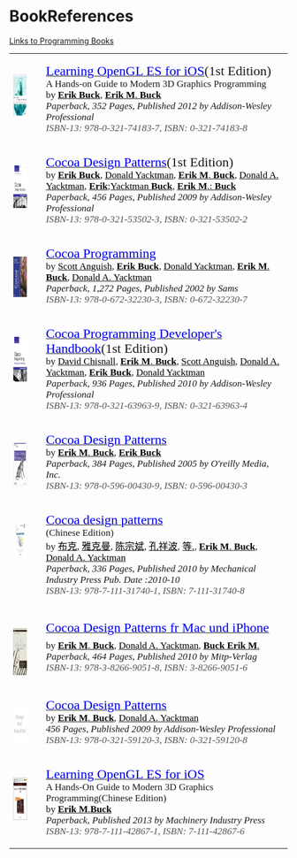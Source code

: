 # BookReferences
[Links to Programming Books](books.html)

<html>
<body lang=EN-US>
<div class=WordSection1>
<table class=MsoNormalTable border=1 cellspacing=0 cellpadding=0 width=1009
 style='border-collapse:collapse;border:none'>
 <tr>
  <td width=80 valign=top style='width:79.85pt;border:none;padding:0in 5.4pt 0in 5.4pt'>
  <p class=MsoNormal style='margin:0in;margin-bottom:.0001pt;text-autospace:
  none'><span style='font-size:11.0pt;font-family:Verdana'><img width=3
  height=3 id="Picture 1" src="books_files/image001.png"></span></p>
  <p class=MsoNormal style='margin:0in;margin-bottom:.0001pt;text-autospace:
  none'><span style='font-size:11.0pt;font-family:Verdana'><img width=3
  height=3 id="Picture 2" src="books_files/image002.png"></span></p>
  <p class=MsoNormal style='margin:0in;margin-bottom:.0001pt;text-autospace:
  none'><a href="http://www.gettextbooks.com/isbn/9780321741837/"><span
  style='font-size:11.0pt;font-family:Verdana;color:#0000E9;text-decoration:
  none'><img border=0 width=62 height=79 id="Picture 3"
  src="books_files/image003.png"></span></a></p>
  <p class=MsoNormal style='margin:0in;margin-bottom:.0001pt;text-autospace:
  none'><span style='font-size:11.0pt;font-family:Verdana'><img border=0
  width=3 height=3 id="Picture 4" src="books_files/image004.png"></span></p>
  </td>
  <td width=12 style='width:11.8pt;border:none;padding:0in 5.4pt 0in 5.4pt'>
  <p class=MsoNormal style='margin:0in;margin-bottom:.0001pt;text-autospace:
  none'><span style='font-size:11.0pt;font-family:Verdana'><img border=0
  width=3 height=3 id="Picture 5" src="books_files/image005.png"></span></p>
  </td>
  <td width=918 valign=top style='width:917.55pt;border:none;padding:0in 5.4pt 0in 5.4pt'>
  <p class=MsoNormal style='margin:0in;margin-bottom:.0001pt;text-autospace:
  none'><span style='font-size:11.0pt;font-family:Verdana'><img border=0
  width=3 height=3 id="Picture 6" src="books_files/image006.png"></span></p>
  <p class=MsoNormal style='margin:0in;margin-bottom:.0001pt;text-autospace:
  none'><span style='font-size:11.0pt;font-family:Verdana'><a
  href="http://www.gettextbooks.com/isbn/9780321741837/"><span
  style='font-size:18.0pt;color:#0000E9'>Learning OpenGL ES for iOS</span></a></span><span
  style='font-size:18.0pt;font-family:Verdana'>(1st&nbsp;Edition)</span></p>
  <p class=MsoNormal style='margin:0in;margin-bottom:.0001pt;text-autospace:
  none'><span style='font-size:13.0pt;font-family:Verdana'>A Hands-on Guide to
  Modern 3D Graphics Programming</span></p>
  <p class=MsoNormal style='margin:0in;margin-bottom:.0001pt;text-autospace:
  none'><span style='font-size:13.0pt;font-family:Verdana'>by <a
  href="http://www.gettextbooks.com/author/Erik_Buck"><b><span
  style='color:windowtext;text-decoration:none'>Erik</span></b><span
  style='color:windowtext;text-decoration:none'> <b>Buck</b></span></a>, <a
  href="http://www.gettextbooks.com/author/Erik_M_Buck"><b><span
  style='color:windowtext;text-decoration:none'>Erik</span></b><span
  style='color:windowtext;text-decoration:none'> <b>M</b>. <b>Buck</b></span></a></span></p>
  <p class=MsoNormal style='margin:0in;margin-bottom:.0001pt;text-autospace:
  none'><i><span style='font-size:13.0pt;font-family:Verdana'>Paperback</span></i><span
  style='font-size:13.0pt;font-family:Verdana'>, <i>352 Pages</i>, <i>Published
  2012 by Addison-Wesley Professional</i></span></p>
  <p class=MsoNormal style='margin:0in;margin-bottom:.0001pt;text-autospace:
  none'><i><span style='font-size:13.0pt;font-family:Verdana;color:#535353'>ISBN-13:&nbsp;978-0-321-74183-7,&nbsp;ISBN:&nbsp;0-321-74183-8</span></i></p>
  <p class=MsoNormal style='margin:0in;margin-bottom:.0001pt;text-autospace:
  none'><span style='font-size:13.0pt;font-family:Verdana'><img border=0
  width=3 height=3 id="Picture 7" src="books_files/image007.png"></span></p>
  </td>
 </tr>
 <tr>
  <td width=80 valign=top style='width:79.85pt;border:none;padding:0in 5.4pt 0in 5.4pt'>
  <p class=MsoNormal style='margin:0in;margin-bottom:.0001pt;text-autospace:
  none'><span style='font-size:11.0pt;font-family:Verdana'><img border=0
  width=3 height=3 id="Picture 8" src="books_files/image008.png"></span></p>
  <p class=MsoNormal style='margin:0in;margin-bottom:.0001pt;text-autospace:
  none'><span style='font-size:11.0pt;font-family:Verdana'><img border=0
  width=3 height=3 id="Picture 9" src="books_files/image009.png"></span></p>
  <p class=MsoNormal style='margin:0in;margin-bottom:.0001pt;text-autospace:
  none'><a href="http://www.gettextbooks.com/isbn/9780321535023/"><span
  style='font-size:11.0pt;font-family:Verdana;color:#0000E9;text-decoration:
  none'><img border=0 width=62 height=79 id="Picture 10"
  src="books_files/image010.png"></span></a></p>
  <p class=MsoNormal style='margin:0in;margin-bottom:.0001pt;text-autospace:
  none'><span style='font-size:11.0pt;font-family:Verdana'><img border=0
  width=3 height=3 id="Picture 11" src="books_files/image011.png"></span></p>
  </td>
  <td width=12 style='width:11.8pt;border:none;padding:0in 5.4pt 0in 5.4pt'>
  <p class=MsoNormal style='margin:0in;margin-bottom:.0001pt;text-autospace:
  none'><span style='font-size:11.0pt;font-family:Verdana'><img border=0
  width=3 height=3 id="Picture 12" src="books_files/image012.png"></span></p>
  </td>
  <td width=918 valign=top style='width:917.55pt;border:none;padding:0in 5.4pt 0in 5.4pt'>
  <p class=MsoNormal style='margin:0in;margin-bottom:.0001pt;text-autospace:
  none'><span style='font-size:11.0pt;font-family:Verdana'><img border=0
  width=3 height=3 id="Picture 13" src="books_files/image013.png"></span></p>
  <p class=MsoNormal style='margin:0in;margin-bottom:.0001pt;text-autospace:
  none'><span style='font-size:11.0pt;font-family:Verdana'><a
  href="http://www.gettextbooks.com/isbn/9780321535023/"><span
  style='font-size:18.0pt;color:#0000E9'>Cocoa Design Patterns</span></a></span><span
  style='font-size:18.0pt;font-family:Verdana'>(1st&nbsp;Edition)</span></p>
  <p class=MsoNormal style='margin:0in;margin-bottom:.0001pt;text-autospace:
  none'><span style='font-size:13.0pt;font-family:Verdana'>by <a
  href="http://www.gettextbooks.com/author/Erik_Buck"><b><span
  style='color:windowtext;text-decoration:none'>Erik</span></b><span
  style='color:windowtext;text-decoration:none'> <b>Buck</b></span></a>, <a
  href="http://www.gettextbooks.com/author/Donald_Yacktman"><span
  style='color:windowtext;text-decoration:none'>Donald Yacktman</span></a>, <a
  href="http://www.gettextbooks.com/author/Erik_M_Buck"><b><span
  style='color:windowtext;text-decoration:none'>Erik</span></b><span
  style='color:windowtext;text-decoration:none'> <b>M</b>. <b>Buck</b></span></a>,
  <a href="http://www.gettextbooks.com/author/Donald_A_Yacktman"><span
  style='color:windowtext;text-decoration:none'>Donald A. Yacktman</span></a>, <a
  href="http://www.gettextbooks.com/author/Erik_Yacktman_Buck"><b><span
  style='color:windowtext;text-decoration:none'>Erik</span></b><span
  style='color:windowtext;text-decoration:none'>;Yacktman <b>Buck</b></span></a>,
  <a href="http://www.gettextbooks.com/author/Erik_M_Buck"><b><span
  style='color:windowtext;text-decoration:none'>Erik</span></b><span
  style='color:windowtext;text-decoration:none'> <b>M</b>.: <b>Buck</b></span></a></span></p>
  <p class=MsoNormal style='margin:0in;margin-bottom:.0001pt;text-autospace:
  none'><i><span style='font-size:13.0pt;font-family:Verdana'>Paperback</span></i><span
  style='font-size:13.0pt;font-family:Verdana'>, <i>456 Pages</i>, <i>Published
  2009 by Addison-Wesley Professional</i></span></p>
  <p class=MsoNormal style='margin:0in;margin-bottom:.0001pt;text-autospace:
  none'><i><span style='font-size:13.0pt;font-family:Verdana;color:#535353'>ISBN-13:&nbsp;978-0-321-53502-3,&nbsp;ISBN:&nbsp;0-321-53502-2</span></i></p>
  <p class=MsoNormal style='margin:0in;margin-bottom:.0001pt;text-autospace:
  none'><span style='font-size:13.0pt;font-family:Verdana'><img border=0
  width=3 height=3 id="Picture 14" src="books_files/image014.png"></span></p>
  </td>
 </tr>
 <tr>
  <td width=80 valign=top style='width:79.85pt;border:none;padding:0in 5.4pt 0in 5.4pt'>
  <p class=MsoNormal style='margin:0in;margin-bottom:.0001pt;text-autospace:
  none'><span style='font-size:11.0pt;font-family:Verdana'><img border=0
  width=3 height=3 id="Picture 15" src="books_files/image015.png"></span></p>
  <p class=MsoNormal style='margin:0in;margin-bottom:.0001pt;text-autospace:
  none'><span style='font-size:11.0pt;font-family:Verdana'><img border=0
  width=3 height=3 id="Picture 16" src="books_files/image016.png"></span></p>
  <p class=MsoNormal style='margin:0in;margin-bottom:.0001pt;text-autospace:
  none'><a href="http://www.gettextbooks.com/isbn/9780672322303/"><span
  style='font-size:11.0pt;font-family:Verdana;color:#0000E9;text-decoration:
  none'><img border=0 width=62 height=75 id="Picture 17"
  src="books_files/image017.png"></span></a></p>
  <p class=MsoNormal style='margin:0in;margin-bottom:.0001pt;text-autospace:
  none'><span style='font-size:11.0pt;font-family:Verdana'><img border=0
  width=3 height=3 id="Picture 18" src="books_files/image018.png"></span></p>
  </td>
  <td width=12 style='width:11.8pt;border:none;padding:0in 5.4pt 0in 5.4pt'>
  <p class=MsoNormal style='margin:0in;margin-bottom:.0001pt;text-autospace:
  none'><span style='font-size:11.0pt;font-family:Verdana'><img border=0
  width=3 height=3 id="Picture 19" src="books_files/image019.png"></span></p>
  </td>
  <td width=918 valign=top style='width:917.55pt;border:none;padding:0in 5.4pt 0in 5.4pt'>
  <p class=MsoNormal style='margin:0in;margin-bottom:.0001pt;text-autospace:
  none'><span style='font-size:11.0pt;font-family:Verdana'><img border=0
  width=3 height=3 id="Picture 20" src="books_files/image020.png"></span></p>
  <p class=MsoNormal style='margin:0in;margin-bottom:.0001pt;text-autospace:
  none'><span style='font-size:11.0pt;font-family:Verdana'><a
  href="http://www.gettextbooks.com/isbn/9780672322303/"><span
  style='font-size:18.0pt;color:#0000E9'>Cocoa Programming</span></a></span></p>
  <p class=MsoNormal style='margin:0in;margin-bottom:.0001pt;text-autospace:
  none'><span style='font-size:13.0pt;font-family:Verdana'>by <a
  href="http://www.gettextbooks.com/author/Scott_Anguish"><span
  style='color:windowtext;text-decoration:none'>Scott Anguish</span></a>, <a
  href="http://www.gettextbooks.com/author/Erik_Buck"><b><span
  style='color:windowtext;text-decoration:none'>Erik</span></b><span
  style='color:windowtext;text-decoration:none'> <b>Buck</b></span></a>, <a
  href="http://www.gettextbooks.com/author/Donald_Yacktman"><span
  style='color:windowtext;text-decoration:none'>Donald Yacktman</span></a>, <a
  href="http://www.gettextbooks.com/author/Erik_M_Buck"><b><span
  style='color:windowtext;text-decoration:none'>Erik</span></b><span
  style='color:windowtext;text-decoration:none'> <b>M</b>. <b>Buck</b></span></a>,
  <a href="http://www.gettextbooks.com/author/Donald_A_Yacktman"><span
  style='color:windowtext;text-decoration:none'>Donald A. Yacktman</span></a></span></p>
  <p class=MsoNormal style='margin:0in;margin-bottom:.0001pt;text-autospace:
  none'><i><span style='font-size:13.0pt;font-family:Verdana'>Paperback</span></i><span
  style='font-size:13.0pt;font-family:Verdana'>, <i>1,272 Pages</i>, <i>Published
  2002 by Sams</i></span></p>
  <p class=MsoNormal style='margin:0in;margin-bottom:.0001pt;text-autospace:
  none'><i><span style='font-size:13.0pt;font-family:Verdana;color:#535353'>ISBN-13:&nbsp;978-0-672-32230-3,&nbsp;ISBN:&nbsp;0-672-32230-7</span></i></p>
  <p class=MsoNormal style='margin:0in;margin-bottom:.0001pt;text-autospace:
  none'><span style='font-size:13.0pt;font-family:Verdana'><img border=0
  width=3 height=3 id="Picture 21" src="books_files/image021.png"></span></p>
  </td>
 </tr>
 <tr>
  <td width=80 valign=top style='width:79.85pt;border:none;padding:0in 5.4pt 0in 5.4pt'>
  <p class=MsoNormal style='margin:0in;margin-bottom:.0001pt;text-autospace:
  none'><span style='font-size:11.0pt;font-family:Verdana'><img border=0
  width=3 height=3 id="Picture 22" src="books_files/image022.png"></span></p>
  <p class=MsoNormal style='margin:0in;margin-bottom:.0001pt;text-autospace:
  none'><span style='font-size:11.0pt;font-family:Verdana'><img border=0
  width=3 height=3 id="Picture 23" src="books_files/image023.png"></span></p>
  <p class=MsoNormal style='margin:0in;margin-bottom:.0001pt;text-autospace:
  none'><a href="http://www.gettextbooks.com/isbn/9780321639639/"><span
  style='font-size:11.0pt;font-family:Verdana;color:#0000E9;text-decoration:
  none'><img border=0 width=62 height=83 id="Picture 24"
  src="books_files/image024.png"></span></a></p>
  <p class=MsoNormal style='margin:0in;margin-bottom:.0001pt;text-autospace:
  none'><span style='font-size:11.0pt;font-family:Verdana'><img border=0
  width=3 height=3 id="Picture 25" src="books_files/image025.png"></span></p>
  </td>
  <td width=12 style='width:11.8pt;border:none;padding:0in 5.4pt 0in 5.4pt'>
  <p class=MsoNormal style='margin:0in;margin-bottom:.0001pt;text-autospace:
  none'><span style='font-size:11.0pt;font-family:Verdana'><img border=0
  width=3 height=3 id="Picture 26" src="books_files/image026.png"></span></p>
  </td>
  <td width=918 valign=top style='width:917.55pt;border:none;padding:0in 5.4pt 0in 5.4pt'>
  <p class=MsoNormal style='margin:0in;margin-bottom:.0001pt;text-autospace:
  none'><span style='font-size:11.0pt;font-family:Verdana'><img border=0
  width=3 height=3 id="Picture 27" src="books_files/image027.png"></span></p>
  <p class=MsoNormal style='margin:0in;margin-bottom:.0001pt;text-autospace:
  none'><span style='font-size:11.0pt;font-family:Verdana'><a
  href="http://www.gettextbooks.com/isbn/9780321639639/"><span
  style='font-size:18.0pt;color:#0000E9'>Cocoa Programming Developer's Handbook</span></a></span><span
  style='font-size:18.0pt;font-family:Verdana'>(1st&nbsp;Edition)</span></p>
  <p class=MsoNormal style='margin:0in;margin-bottom:.0001pt;text-autospace:
  none'><span style='font-size:13.0pt;font-family:Verdana'>by <a
  href="http://www.gettextbooks.com/author/David_Chisnall"><span
  style='color:windowtext;text-decoration:none'>David Chisnall</span></a>, <a
  href="http://www.gettextbooks.com/author/Erik_M_Buck"><b><span
  style='color:windowtext;text-decoration:none'>Erik</span></b><span
  style='color:windowtext;text-decoration:none'> <b>M</b>. <b>Buck</b></span></a>,
  <a href="http://www.gettextbooks.com/author/Scott_Anguish"><span
  style='color:windowtext;text-decoration:none'>Scott Anguish</span></a>, <a
  href="http://www.gettextbooks.com/author/Donald_A_Yacktman"><span
  style='color:windowtext;text-decoration:none'>Donald A. Yacktman</span></a>, <a
  href="http://www.gettextbooks.com/author/Erik_Buck"><b><span
  style='color:windowtext;text-decoration:none'>Erik</span></b><span
  style='color:windowtext;text-decoration:none'> <b>Buck</b></span></a>, <a
  href="http://www.gettextbooks.com/author/Donald_Yacktman"><span
  style='color:windowtext;text-decoration:none'>Donald Yacktman</span></a></span></p>
  <p class=MsoNormal style='margin:0in;margin-bottom:.0001pt;text-autospace:
  none'><i><span style='font-size:13.0pt;font-family:Verdana'>Paperback</span></i><span
  style='font-size:13.0pt;font-family:Verdana'>, <i>936 Pages</i>, <i>Published
  2010 by Addison-Wesley Professional</i></span></p>
  <p class=MsoNormal style='margin:0in;margin-bottom:.0001pt;text-autospace:
  none'><i><span style='font-size:13.0pt;font-family:Verdana;color:#535353'>ISBN-13:&nbsp;978-0-321-63963-9,&nbsp;ISBN:&nbsp;0-321-63963-4</span></i></p>
  <p class=MsoNormal style='margin:0in;margin-bottom:.0001pt;text-autospace:
  none'><span style='font-size:13.0pt;font-family:Verdana'><img border=0
  width=3 height=3 id="Picture 28" src="books_files/image028.png"></span></p>
  </td>
 </tr>
 <tr>
  <td width=80 valign=top style='width:79.85pt;border:none;padding:0in 5.4pt 0in 5.4pt'>
  <p class=MsoNormal style='margin:0in;margin-bottom:.0001pt;text-autospace:
  none'><span style='font-size:11.0pt;font-family:Verdana'><img border=0
  width=3 height=3 id="Picture 29" src="books_files/image029.png"></span></p>
  <p class=MsoNormal style='margin:0in;margin-bottom:.0001pt;text-autospace:
  none'><span style='font-size:11.0pt;font-family:Verdana'><img border=0
  width=3 height=3 id="Picture 30" src="books_files/image030.png"></span></p>
  <p class=MsoNormal style='margin:0in;margin-bottom:.0001pt;text-autospace:
  none'><a href="http://www.gettextbooks.com/isbn/9780596004309/"><span
  style='font-size:11.0pt;font-family:Verdana;color:#0000E9;text-decoration:
  none'><img border=0 width=62 height=79 id="Picture 31"
  src="books_files/image031.png"></span></a></p>
  <p class=MsoNormal style='margin:0in;margin-bottom:.0001pt;text-autospace:
  none'><span style='font-size:11.0pt;font-family:Verdana'><img border=0
  width=3 height=3 id="Picture 32" src="books_files/image032.png"></span></p>
  </td>
  <td width=12 style='width:11.8pt;border:none;padding:0in 5.4pt 0in 5.4pt'>
  <p class=MsoNormal style='margin:0in;margin-bottom:.0001pt;text-autospace:
  none'><span style='font-size:11.0pt;font-family:Verdana'><img border=0
  width=3 height=3 id="Picture 33" src="books_files/image033.png"></span></p>
  </td>
  <td width=918 valign=top style='width:917.55pt;border:none;padding:0in 5.4pt 0in 5.4pt'>
  <p class=MsoNormal style='margin:0in;margin-bottom:.0001pt;text-autospace:
  none'><span style='font-size:11.0pt;font-family:Verdana'><img border=0
  width=3 height=3 id="Picture 34" src="books_files/image034.png"></span></p>
  <p class=MsoNormal style='margin:0in;margin-bottom:.0001pt;text-autospace:
  none'><span style='font-size:11.0pt;font-family:Verdana'><a
  href="http://www.gettextbooks.com/isbn/9780596004309/"><span
  style='font-size:18.0pt;color:#0000E9'>Cocoa Design Patterns</span></a></span></p>
  <p class=MsoNormal style='margin:0in;margin-bottom:.0001pt;text-autospace:
  none'><span style='font-size:13.0pt;font-family:Verdana'>by <a
  href="http://www.gettextbooks.com/author/Erik_M_Buck"><b><span
  style='color:windowtext;text-decoration:none'>Erik</span></b><span
  style='color:windowtext;text-decoration:none'> <b>M</b>. <b>Buck</b></span></a>,
  <a href="http://www.gettextbooks.com/author/Erik_Buck"><b><span
  style='color:windowtext;text-decoration:none'>Erik</span></b><span
  style='color:windowtext;text-decoration:none'> <b>Buck</b></span></a></span></p>
  <p class=MsoNormal style='margin:0in;margin-bottom:.0001pt;text-autospace:
  none'><i><span style='font-size:13.0pt;font-family:Verdana'>Paperback</span></i><span
  style='font-size:13.0pt;font-family:Verdana'>, <i>384 Pages</i>, <i>Published
  2005 by O'reilly Media, Inc.</i></span></p>
  <p class=MsoNormal style='margin:0in;margin-bottom:.0001pt;text-autospace:
  none'><i><span style='font-size:13.0pt;font-family:Verdana;color:#535353'>ISBN-13:&nbsp;978-0-596-00430-9,&nbsp;ISBN:&nbsp;0-596-00430-3</span></i></p>
  <p class=MsoNormal style='margin:0in;margin-bottom:.0001pt;text-autospace:
  none'><span style='font-size:13.0pt;font-family:Verdana'><img border=0
  width=3 height=3 id="Picture 35" src="books_files/image035.png"></span></p>
  </td>
 </tr>
 <tr>
  <td width=80 valign=top style='width:79.85pt;border:none;padding:0in 5.4pt 0in 5.4pt'>
  <p class=MsoNormal style='margin:0in;margin-bottom:.0001pt;text-autospace:
  none'><span style='font-size:11.0pt;font-family:Verdana'><img border=0
  width=3 height=3 id="Picture 36" src="books_files/image036.png"></span></p>
  <p class=MsoNormal style='margin:0in;margin-bottom:.0001pt;text-autospace:
  none'><span style='font-size:11.0pt;font-family:Verdana'><img border=0
  width=3 height=3 id="Picture 37" src="books_files/image037.png"></span></p>
  <p class=MsoNormal style='margin:0in;margin-bottom:.0001pt;text-autospace:
  none'><a href="http://www.gettextbooks.com/isbn/9787111317401/"><span
  style='font-size:11.0pt;font-family:Verdana;color:#0000E9;text-decoration:
  none'><img border=0 width=62 height=62 id="Picture 38"
  src="books_files/image038.png"></span></a></p>
  <p class=MsoNormal style='margin:0in;margin-bottom:.0001pt;text-autospace:
  none'><span style='font-size:11.0pt;font-family:Verdana'><img border=0
  width=3 height=3 id="Picture 39" src="books_files/image039.png"></span></p>
  </td>
  <td width=12 style='width:11.8pt;border:none;padding:0in 5.4pt 0in 5.4pt'>
  <p class=MsoNormal style='margin:0in;margin-bottom:.0001pt;text-autospace:
  none'><span style='font-size:11.0pt;font-family:Verdana'><img border=0
  width=3 height=3 id="Picture 40" src="books_files/image040.png"></span></p>
  </td>
  <td width=918 valign=top style='width:917.55pt;border:none;padding:0in 5.4pt 0in 5.4pt'>
  <p class=MsoNormal style='margin:0in;margin-bottom:.0001pt;text-autospace:
  none'><span style='font-size:11.0pt;font-family:Verdana'><img border=0
  width=3 height=3 id="Picture 41" src="books_files/image041.png"></span></p>
  <p class=MsoNormal style='margin:0in;margin-bottom:.0001pt;text-autospace:
  none'><span style='font-size:11.0pt;font-family:Verdana'><a
  href="http://www.gettextbooks.com/isbn/9787111317401/"><span
  style='font-size:18.0pt;color:#0000E9'>Cocoa design patterns</span></a></span></p>
  <p class=MsoNormal style='margin:0in;margin-bottom:.0001pt;text-autospace:
  none'><span style='font-size:13.0pt;font-family:Verdana'>(Chinese Edition)</span></p>
  <p class=MsoNormal style='margin:0in;margin-bottom:.0001pt;text-autospace:
  none'><span style='font-size:13.0pt;font-family:Verdana'>by <a
  href="http://www.gettextbooks.com/author/%e5%b8%83%e5%85%8b"><span
  style='font-family:"\FF2D\FF33 \660E\671D";color:windowtext;text-decoration:
  none'>&#24067;&#20811;</span></a>, <a
  href="http://www.gettextbooks.com/author/%e9%9b%85%e5%85%8b%e6%9b%bc"><span
  style='font-family:"\FF2D\FF33 \660E\671D";color:windowtext;text-decoration:
  none'>&#38597;&#20811;&#26364;</span></a>, <a
  href="http://www.gettextbooks.com/author/%e9%99%88%e5%ae%97%e6%96%8c"><span
  style='font-family:"\FF2D\FF33 \660E\671D";color:windowtext;text-decoration:
  none'>&#38472;</span><span style='font-family:"\FF2D\FF33 \660E\671D";
  color:windowtext;text-decoration:none'>&#23447;&#25996;</span></a>, <a
  href="http://www.gettextbooks.com/author/%e5%ad%94%e7%a5%a5%e6%b3%a2"><span
  style='font-family:"\FF2D\FF33 \660E\671D";color:windowtext;text-decoration:
  none'>&#23380;&#31077;&#27874;</span></a>, <a
  href="http://www.gettextbooks.com/author/%e7%ad%89"><span style='font-family:
  "\FF2D\FF33 \660E\671D";color:windowtext;text-decoration:none'>&#31561;</span><span
  style='color:windowtext;text-decoration:none'>.</span></a>, <a
  href="http://www.gettextbooks.com/author/Erik_M_Buck"><b><span
  style='color:windowtext;text-decoration:none'>Erik</span></b><span
  style='color:windowtext;text-decoration:none'> <b>M</b>. <b>Buck</b></span></a>,
  <a href="http://www.gettextbooks.com/author/Donald_A_Yacktman"><span
  style='color:windowtext;text-decoration:none'>Donald A. Yacktman</span></a></span></p>
  <p class=MsoNormal style='margin:0in;margin-bottom:.0001pt;text-autospace:
  none'><i><span style='font-size:13.0pt;font-family:Verdana'>Paperback</span></i><span
  style='font-size:13.0pt;font-family:Verdana'>, <i>336 Pages</i>, <i>Published
  2010 by Mechanical Industry Press Pub. Date :2010-10</i></span></p>
  <p class=MsoNormal style='margin:0in;margin-bottom:.0001pt;text-autospace:
  none'><i><span style='font-size:13.0pt;font-family:Verdana;color:#535353'>ISBN-13:&nbsp;978-7-111-31740-1,&nbsp;ISBN:&nbsp;7-111-31740-8</span></i></p>
  <p class=MsoNormal style='margin:0in;margin-bottom:.0001pt;text-autospace:
  none'><span style='font-size:13.0pt;font-family:Verdana'><img border=0
  width=3 height=3 id="Picture 42" src="books_files/image042.png"></span></p>
  </td>
 </tr>
 <tr>
  <td width=80 valign=top style='width:79.85pt;border:none;padding:0in 5.4pt 0in 5.4pt'>
  <p class=MsoNormal style='margin:0in;margin-bottom:.0001pt;text-autospace:
  none'><span style='font-size:11.0pt;font-family:Verdana'><img border=0
  width=3 height=3 id="Picture 43" src="books_files/image043.png"></span></p>
  <p class=MsoNormal style='margin:0in;margin-bottom:.0001pt;text-autospace:
  none'><span style='font-size:11.0pt;font-family:Verdana'><img border=0
  width=3 height=3 id="Picture 44" src="books_files/image044.png"></span></p>
  <p class=MsoNormal style='margin:0in;margin-bottom:.0001pt;text-autospace:
  none'><a href="http://www.gettextbooks.com/isbn/9783826690518/"><span
  style='font-size:11.0pt;font-family:Verdana;color:#0000E9;text-decoration:
  none'><img border=0 width=62 height=87 id="Picture 45"
  src="books_files/image045.png"></span></a></p>
  <p class=MsoNormal style='margin:0in;margin-bottom:.0001pt;text-autospace:
  none'><span style='font-size:11.0pt;font-family:Verdana'><img border=0
  width=3 height=3 id="Picture 46" src="books_files/image046.png"></span></p>
  </td>
  <td width=12 style='width:11.8pt;border:none;padding:0in 5.4pt 0in 5.4pt'>
  <p class=MsoNormal style='margin:0in;margin-bottom:.0001pt;text-autospace:
  none'><span style='font-size:11.0pt;font-family:Verdana'><img border=0
  width=3 height=3 id="Picture 47" src="books_files/image047.png"></span></p>
  </td>
  <td width=918 valign=top style='width:917.55pt;border:none;padding:0in 5.4pt 0in 5.4pt'>
  <p class=MsoNormal style='margin:0in;margin-bottom:.0001pt;text-autospace:
  none'><span style='font-size:11.0pt;font-family:Verdana'><img border=0
  width=3 height=3 id="Picture 48" src="books_files/image048.png"></span></p>
  <p class=MsoNormal style='margin:0in;margin-bottom:.0001pt;text-autospace:
  none'><span style='font-size:11.0pt;font-family:Verdana'><a
  href="http://www.gettextbooks.com/isbn/9783826690518/"><span
  style='font-size:18.0pt;color:#0000E9'>Cocoa Design Patterns fr Mac und
  iPhone</span></a></span></p>
  <p class=MsoNormal style='margin:0in;margin-bottom:.0001pt;text-autospace:
  none'><span style='font-size:13.0pt;font-family:Verdana'>by <a
  href="http://www.gettextbooks.com/author/Erik_M_Buck"><b><span
  style='color:windowtext;text-decoration:none'>Erik</span></b><span
  style='color:windowtext;text-decoration:none'> <b>M</b>. <b>Buck</b></span></a>,
  <a href="http://www.gettextbooks.com/author/Donald_A_Yacktman"><span
  style='color:windowtext;text-decoration:none'>Donald A. Yacktman</span></a>, <a
  href="http://www.gettextbooks.com/author/Buck_Erik_M"><b><span
  style='color:windowtext;text-decoration:none'>Buck</span></b><span
  style='color:windowtext;text-decoration:none'> <b>Erik</b> <b>M</b>.</span></a></span></p>
  <p class=MsoNormal style='margin:0in;margin-bottom:.0001pt;text-autospace:
  none'><i><span style='font-size:13.0pt;font-family:Verdana'>Paperback</span></i><span
  style='font-size:13.0pt;font-family:Verdana'>, <i>464 Pages</i>, <i>Published
  2010 by Mitp-Verlag</i></span></p>
  <p class=MsoNormal style='margin:0in;margin-bottom:.0001pt;text-autospace:
  none'><i><span style='font-size:13.0pt;font-family:Verdana;color:#535353'>ISBN-13:&nbsp;978-3-8266-9051-8,&nbsp;ISBN:&nbsp;3-8266-9051-6</span></i></p>
  <p class=MsoNormal style='margin:0in;margin-bottom:.0001pt;text-autospace:
  none'><span style='font-size:13.0pt;font-family:Verdana'><img border=0
  width=3 height=3 id="Picture 49" src="books_files/image049.png"></span></p>
  </td>
 </tr>
 <tr>
  <td width=80 valign=top style='width:79.85pt;border:none;padding:0in 5.4pt 0in 5.4pt'>
  <p class=MsoNormal style='margin:0in;margin-bottom:.0001pt;text-autospace:
  none'><span style='font-size:11.0pt;font-family:Verdana'><img border=0
  width=3 height=3 id="Picture 50" src="books_files/image050.png"></span></p>
  <p class=MsoNormal style='margin:0in;margin-bottom:.0001pt;text-autospace:
  none'><span style='font-size:11.0pt;font-family:Verdana'><img border=0
  width=3 height=3 id="Picture 51" src="books_files/image051.png"></span></p>
  <p class=MsoNormal style='margin:0in;margin-bottom:.0001pt;text-autospace:
  none'><a href="http://www.gettextbooks.com/isbn/9780321591203/"><span
  style='font-size:11.0pt;font-family:Verdana;color:#0000E9;text-decoration:
  none'><img border=0 width=62 height=62 id="Picture 52"
  src="books_files/image052.png"></span></a></p>
  <p class=MsoNormal style='margin:0in;margin-bottom:.0001pt;text-autospace:
  none'><span style='font-size:11.0pt;font-family:Verdana'><img border=0
  width=3 height=3 id="Picture 53" src="books_files/image053.png"></span></p>
  </td>
  <td width=12 style='width:11.8pt;border:none;padding:0in 5.4pt 0in 5.4pt'>
  <p class=MsoNormal style='margin:0in;margin-bottom:.0001pt;text-autospace:
  none'><span style='font-size:11.0pt;font-family:Verdana'><img border=0
  width=3 height=3 id="Picture 54" src="books_files/image054.png"></span></p>
  </td>
  <td width=918 valign=top style='width:917.55pt;border:none;padding:0in 5.4pt 0in 5.4pt'>
  <p class=MsoNormal style='margin:0in;margin-bottom:.0001pt;text-autospace:
  none'><span style='font-size:11.0pt;font-family:Verdana'><img border=0
  width=3 height=3 id="Picture 55" src="books_files/image055.png"></span></p>
  <p class=MsoNormal style='margin:0in;margin-bottom:.0001pt;text-autospace:
  none'><span style='font-size:11.0pt;font-family:Verdana'><a
  href="http://www.gettextbooks.com/isbn/9780321591203/"><span
  style='font-size:18.0pt;color:#0000E9'>Cocoa Design Patterns</span></a></span></p>
  <p class=MsoNormal style='margin:0in;margin-bottom:.0001pt;text-autospace:
  none'><span style='font-size:13.0pt;font-family:Verdana'>by <a
  href="http://www.gettextbooks.com/author/Erik_M_Buck"><b><span
  style='color:windowtext;text-decoration:none'>Erik</span></b><span
  style='color:windowtext;text-decoration:none'> <b>M</b>. <b>Buck</b></span></a>,
  <a href="http://www.gettextbooks.com/author/Donald_A_Yacktman"><span
  style='color:windowtext;text-decoration:none'>Donald A. Yacktman</span></a></span></p>
  <p class=MsoNormal style='margin:0in;margin-bottom:.0001pt;text-autospace:
  none'><i><span style='font-size:13.0pt;font-family:Verdana'>456 Pages</span></i><span
  style='font-size:13.0pt;font-family:Verdana'>, <i>Published 2009 by
  Addison-Wesley Professional</i></span></p>
  <p class=MsoNormal style='margin:0in;margin-bottom:.0001pt;text-autospace:
  none'><i><span style='font-size:13.0pt;font-family:Verdana;color:#535353'>ISBN-13:&nbsp;978-0-321-59120-3,&nbsp;ISBN:&nbsp;0-321-59120-8</span></i></p>
  <p class=MsoNormal style='margin:0in;margin-bottom:.0001pt;text-autospace:
  none'><span style='font-size:13.0pt;font-family:Verdana'><img border=0
  width=3 height=3 id="Picture 56" src="books_files/image056.png"></span></p>
  </td>
 </tr>
 <tr>
  <td width=80 valign=top style='width:79.85pt;border:none;padding:0in 5.4pt 0in 5.4pt'>
  <p class=MsoNormal style='margin:0in;margin-bottom:.0001pt;text-autospace:
  none'><span style='font-size:11.0pt;font-family:Verdana'><img border=0
  width=3 height=3 id="Picture 57" src="books_files/image057.png"></span></p>
  <p class=MsoNormal style='margin:0in;margin-bottom:.0001pt;text-autospace:
  none'><span style='font-size:11.0pt;font-family:Verdana'><img border=0
  width=3 height=3 id="Picture 58" src="books_files/image058.png"></span></p>
  <p class=MsoNormal style='margin:0in;margin-bottom:.0001pt;text-autospace:
  none'><a href="http://www.gettextbooks.com/isbn/9787111428671/"><span
  style='font-size:11.0pt;font-family:Verdana;color:#0000E9;text-decoration:
  none'><img border=0 width=62 height=79 id="Picture 59"
  src="books_files/image059.png"></span></a></p>
  <p class=MsoNormal style='margin:0in;margin-bottom:.0001pt;text-autospace:
  none'><span style='font-size:11.0pt;font-family:Verdana'><img border=0
  width=3 height=3 id="Picture 60" src="books_files/image060.png"></span></p>
  </td>
  <td width=12 style='width:11.8pt;border:none;padding:0in 5.4pt 0in 5.4pt'>
  <p class=MsoNormal style='margin:0in;margin-bottom:.0001pt;text-autospace:
  none'><span style='font-size:11.0pt;font-family:Verdana'><img border=0
  width=3 height=3 id="Picture 61" src="books_files/image061.png"></span></p>
  </td>
  <td width=918 valign=top style='width:917.55pt;border:none;padding:0in 5.4pt 0in 5.4pt'>
  <p class=MsoNormal style='margin:0in;margin-bottom:.0001pt;text-autospace:
  none'><span style='font-size:11.0pt;font-family:Verdana'><img border=0
  width=3 height=3 id="Picture 62" src="books_files/image062.png"></span></p>
  <p class=MsoNormal style='margin:0in;margin-bottom:.0001pt;text-autospace:
  none'><span style='font-size:11.0pt;font-family:Verdana'><a
  href="http://www.gettextbooks.com/isbn/9787111428671/"><span
  style='font-size:18.0pt;color:#0000E9'>Learning OpenGL ES for iOS</span></a></span></p>
  <p class=MsoNormal style='margin:0in;margin-bottom:.0001pt;text-autospace:
  none'><span style='font-size:13.0pt;font-family:Verdana'>A Hands-On Guide to
  Modern 3D Graphics Programming(Chinese Edition)</span></p>
  <p class=MsoNormal style='margin:0in;margin-bottom:.0001pt;text-autospace:
  none'><span style='font-size:13.0pt;font-family:Verdana'>by <a
  href="http://www.gettextbooks.com/author/Erik_M_Buck"><b><span
  style='color:windowtext;text-decoration:none'>Erik</span></b><span
  style='color:windowtext;text-decoration:none'> <b>M</b>.<b>Buck</b></span></a></span></p>
  <p class=MsoNormal style='margin:0in;margin-bottom:.0001pt;text-autospace:
  none'><i><span style='font-size:13.0pt;font-family:Verdana'>Paperback</span></i><span
  style='font-size:13.0pt;font-family:Verdana'>, <i>Published 2013 by Machinery
  Industry Press</i></span></p>
  <p class=MsoNormal style='margin:0in;margin-bottom:.0001pt;text-autospace:
  none'><i><span style='font-size:13.0pt;font-family:Verdana;color:#535353'>ISBN-13:&nbsp;978-7-111-42867-1,&nbsp;ISBN:&nbsp;7-111-42867-6</span></i></p>
  <p class=MsoNormal style='margin:0in;margin-bottom:.0001pt;text-autospace:
  none'><span style='font-size:13.0pt;font-family:Verdana'><img border=0
  width=3 height=3 id="Picture 63" src="books_files/image063.png"></span></p>
  </td>
 </tr>
</table>
<p class=MsoNormal>&nbsp;</p>
</div>
</body>
</html>

